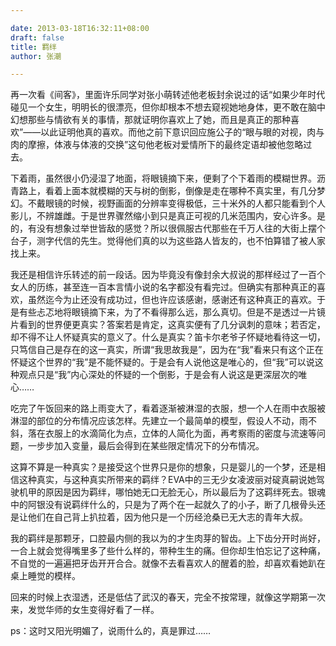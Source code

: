 ```yaml
---

date: 2013-03-18T16:32:11+08:00
draft: false
title: 羁绊
author: 张潮

---
```



再一次看《间客》，里面许乐同学对张小萌转述他老板封余说过的话“如果少年时代碰见一个女生，明明长的很漂亮，但你却根本不想去窥视她地身体，更不敢在脑中幻想那些与情欲有关的事情，那就证明你喜欢上了她，而且是真正的那种喜欢”——以此证明他真的喜欢。而他之前下意识回应施公子的“眼与眼的对视，肉与肉的摩擦，体液与体液的交换”这句他老板对爱情所下的最终定语却被他忽略过去。

下着雨，虽然很小仍浸湿了地面，将眼镜摘下来，便剩了个下着雨的模糊世界。沥青路上，看着上面本就模糊的天与树的倒影，倒像是走在哪种不真实里，有几分梦幻。不戴眼镜的时候，视野画面的分辨率变得极低，三十米外的人都只能看到个人影儿，不辨雄雌。于是世界骤然缩小到只是真正可视的几米范围内，安心许多。是的，有没有想象过举世皆敌的感觉？所以很佩服古代那些在千万人往的大街上摆个台子，测字代信的先生。觉得他们真的以为这些路人皆友的，也不怕算错了被人家找上来。

我还是相信许乐转述的前一段话。因为毕竟没有像封余大叔说的那样经过了一百个女人的历练，甚至连一百本言情小说的名字都没有看完过。但确实有那种真正的喜欢，虽然迄今为止还没有成功过，但也许应该感谢，感谢还有这种真正的喜欢。于是有些忐忑地将眼镜摘下来，为了不看得那么远，那么真切。但是不是透过一片镜片看到的世界便更真实？答案若是肯定，这真实便有了几分讽刺的意味；若否定，却不得不让人怀疑真实的意义了。什么是真实？笛卡尔老爷子怀疑地看待这一切，只笃信自己是存在的这一真实，所谓“我思故我是”，因为在“我”看来只有这个正在怀疑这个世界的“我”是不能怀疑的。于是会有人说他这是唯心的，但“我”可以说这种观点只是“我”内心深处的怀疑的一个倒影，于是会有人说这是更深层次的唯心……

吃完了午饭回来的路上雨变大了，看着逐渐被淋湿的衣服，想一个人在雨中衣服被淋湿的部位的分布情况应该怎样。先建立一个最简单的模型，假设人不动，雨不斜，落在衣服上的水滴简化为点，立体的人简化为面，再考察雨的密度与流速等问题，一步步加入变量，最后会得到在某些限定情况下的分布情况。

这算不算是一种真实？是接受这个世界只是你的想象，只是婴儿的一个梦，还是相信这种真实，与这种真实所带来的羁绊？EVA中的三无少女凌波丽对碇真嗣说她驾驶机甲的原因是因为羁绊，哪怕她无口无脸无心，所以最后为了这羁绊死去。银魂中的阿银没有说羁绊什么的，只是为了两个在一起就久了的小子，断了几根骨头还是让他们在自己背上扒拉着，因为他只是一个历经沧桑已无大志的青年大叔。

我的羁绊是那颗牙，口腔最内侧的我以为的才生肉芽的智齿。上下齿分开时尚好，一合上就会觉得嘴里多了些什么样的，带种生生的痛。但你却生怕忘记了这种痛，不自觉的一遍遍把牙齿开开合合。就像不去看喜欢人的醒着的脸，却喜欢看她趴在桌上睡觉的模样。

回来的时候上衣湿透，还是低估了武汉的春天，完全不按常理，就像这学期第一次来，发觉华师的女生变得好看了一样。

ps：这时又阳光明媚了，说雨什么的，真是罪过……